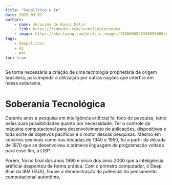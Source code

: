 ```yaml
---
title: "Gepolítica e IA"
date: 2025-03-07
authors:
    - name: Jeronimo de Rossi Molin
    - link: https://linkedin.com/in/molinajeronimo
    - image: https://pbs.twimg.com/profile_images/1586606528336896000/qZ9Hb9DQ_400x400.jpg
tags:
    - Geopolitics
    - AI
    - War
toc: true
---
```

Se torna necessária a criação de uma tecnologia proprietária de origem brasileira, para impedir a utilização por outras nações que interfira em nossa soberania. 

# Soberania Tecnológica

Durante anos a pesquisa em inteligência artificial foi foco de pesquisa, tanto pelas suas possibilidades quanto por necessidade. Ter o controle da máquina computacional para desenvolvimento de aplicações, dispositivos e toda sorte de objetivos pacíficos é o motor dessas pesquisas. Mesmo em cenários seminais como nas décadas de 1940 e 1950, foi a partir da década de 1970 que se desenvolveu a primeira linguagem de programação voltada para esse fim, a LISP. 

Porém, foi no final dos anos 1990 e início dos anos 2000 que a inteligência artificial despontou de forma prática. Com o primeiro computador, o Deep Blue da IBM (EUA), houve a demonstração do potencial do pensamento computacional autonômo, 

